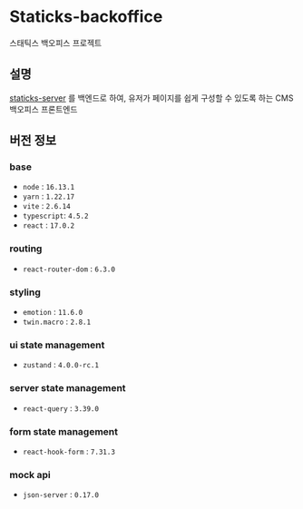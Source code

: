 # Staticks-backoffice

스태틱스 백오피스 프로젝트

## 설명

[staticks-server](https://github.com/staticks/staticks-server) 를 백엔드로 하여, 유저가 페이지를 쉽게 구성할 수 있도록 하는 CMS 백오피스 프론트엔드

## 버전 정보

### base

- `node` : `16.13.1`
- `yarn` : `1.22.17`
- `vite` : `2.6.14`
- `typescript`: `4.5.2`
- `react` : `17.0.2`

### routing

- `react-router-dom` : `6.3.0`

### styling

- `emotion` : `11.6.0`
- `twin.macro` : `2.8.1`

### ui state management

- `zustand` : `4.0.0-rc.1`

### server state management

- `react-query` : `3.39.0`

### form state management

- `react-hook-form` : `7.31.3`

### mock api

- `json-server` : `0.17.0`
